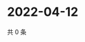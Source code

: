 # 2022-04-12

共 0 条

<!-- BEGIN WEIBO -->
<!-- 最后更新时间 Tue Apr 12 2022 06:15:17 GMT+0800 (China Standard Time) -->

<!-- END WEIBO -->
